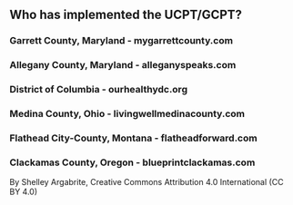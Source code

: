 ## Who has implemented the UCPT/GCPT?

### Garrett County, Maryland - mygarrettcounty.com

### Allegany County, Maryland - alleganyspeaks.com

### District of Columbia - ourhealthydc.org

### Medina County, Ohio - livingwellmedinacounty.com

### Flathead City-County, Montana - flatheadforward.com

### Clackamas County, Oregon - blueprintclackamas.com

By Shelley Argabrite, Creative Commons Attribution 4.0 International (CC BY 4.0)
